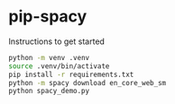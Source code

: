 # pip-spacy

Instructions to get started

```bash
python -m venv .venv
source .venv/bin/activate
pip install -r requirements.txt
python -m spacy download en_core_web_sm
python spacy_demo.py
```
